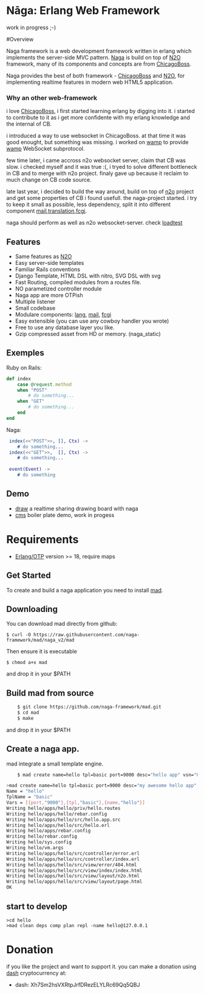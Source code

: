 Nāga: Erlang Web Framework
==========================

work in progress ;-)

#Overview

Naga framework is a web development framework written in erlang which implements the server-side MVC pattern. [Naga](http://github.com/naga-framework/naga) is build on top of [N2O](http://synrc.com/) framework, many of  its components and concepts are from [ChicagoBoss](http://chicagoboss.org).

Naga provides the best of both framework - [ChicagoBoss](http://chicagoboss.org) and  [N2O](http://synrc.com/), for implementing realtime features in modern web HTML5 application.


### Why an other web-framework

i love [ChicagoBoss](http://chicagoboss.org), i first started learning erlang by digging into it. i started to contribute to it as i get more confidente with my erlang knowledge and the internal of CB.

i introduced a way to use websocket in ChicagoBoss. at that time it was good enought, but something was missing. i worked on [wamp](https://github.com/mihawk/wamp) to provide [wamp](http://wamp-proto.org/) WebSocket subprotocol.

few time later, i came accross n2o websocket server, claim that CB was slow. i checked myself and it was true :(, i tryed to solve different bottleneck in CB and to merge with n2o project.
finaly gave up because it reclaim to much change on CB code source.

late last year, i decided to build the way around, build on top of [n2o](http://github.com/synrc/n2o) project and get some properties of CB i found usefull.
the naga-project started. i try to keep it small as possible, less dependency, split it into different component [mail](https://github.com/naga-framework/naga_mail),[translation](https://github.com/naga-framework/naga_lang),[fcgi](https://github.com/naga-framework/naga_fcgi). 

naga should perform as well as n2o websocket-server.
check [loadtest](https://github.com/naga-framework/loadtest)

Features
--------

* Same features as [N2O](http://5ht.co/n2o.htm)
* Easy server–side templates
* Familiar Rails conventions
* Django Template, HTML DSL with nitro, SVG DSL with svg
* Fast Routing, compiled modules from a routes file.
* NO parametized controller module
* Naga app are more OTPish
* Multiple listener
* Small codebase
* Modulare components: [lang](https://github.com/naga-framework/naga_lang), [mail](https://github.com/naga-framework/naga_mail), [fcgi](https://github.com/naga-framework/naga_fcgi)
* Easy extensible (you can use any cowboy handler you wrote)
* Free to use any database layer you like.
* Gzip compressed asset from HD or memory. (naga_static)

Exemples
--------

Ruby on Rails:

```ruby
def index
    case @request.method
    when "POST"
        # do something...
    when "GET"
        # do something...
    end
end  
```

Naga:

```erlang
 index(<<"POST">>, [], Ctx) ->
    # do something...
 index(<<"GET">>,  [], Ctx) ->
    # do something...
 
 event(Event) ->
    # do something
```

Demo
----

- [draw](https://github.com/naga-framework/draw) a realtime sharing drawing board with naga
- [cms](https://github.com/naga-framework/cms) boiler plate demo, work in progess


# Requirements


- [Erlang/OTP](http://www.erlang.org) version >= 18,  require maps

## Get Started

To create and build a naga application you need to install [mad](https://github.com/naga-framework/mad.git).


## Downloading

You can download mad directly from github:

    $ curl -O https://raw.githubusercontent.com/naga-framework/mad/naga_v2/mad

Then ensure it is executable

    $ chmod a+x mad

and drop it in your $PATH


## Build mad from source

```bash
    $ git clone https://github.com/naga-framework/mad.git
    $ cd mad
    $ make    
```

and drop it in your $PATH


## Create a naga app.

  mad integrate a small template engine.

```bash
    $ mad create name=hello tpl=basic port=9000 desc="hello app" vsn="0.0.1"  
```

```bash
>mad create name=hello tpl=basic port=9000 desc="my awesome hello app" vsn="0.0.1"
Name = "hello"
TplName = "basic"
Vars = [{port,"9000"},{tpl,"basic"},{name,"hello"}]
Writing hello/apps/hello/priv/hello.routes
Writing hello/apps/hello/rebar.config
Writing hello/apps/hello/src/hello.app.src
Writing hello/apps/hello/src/hello.erl
Writing hello/apps/rebar.config
Writing hello/rebar.config
Writing hello/sys.config
Writing hello/vm.args
Writing hello/apps/hello/src/controller/error.erl
Writing hello/apps/hello/src/controller/index.erl
Writing hello/apps/hello/src/view/error/404.html
Writing hello/apps/hello/src/view/index/index.html
Writing hello/apps/hello/src/view/layout/n2o.html
Writing hello/apps/hello/src/view/layout/page.html
OK
```  

## start to develop

```shell
>cd hello
>mad clean deps comp plan repl -name hello@127.0.0.1
```

# Donation

if you like the project and want to support it. 
you can make a donation using [dash](http://dash.org) cryptocurrency at:

- dash: Xh7Sm2hsVXRtpJrfDRezELYLRc69Qq5QBJ


